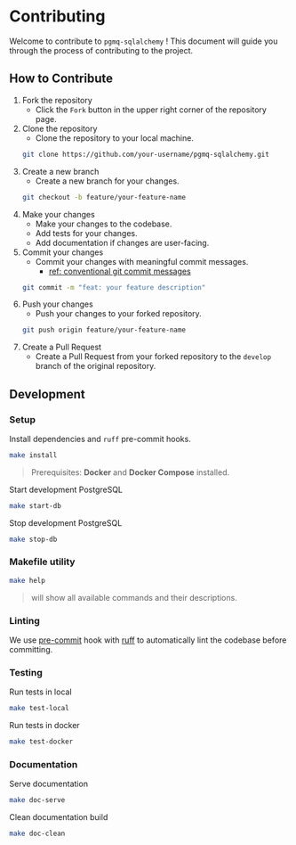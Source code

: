 # Contributing

Welcome to contribute to `pgmq-sqlalchemy` ! 
This document will guide you through the process of contributing to the project.

## How to Contribute

1. Fork the repository
    - Click the `Fork` button in the upper right corner of the repository page.
2. Clone the repository
    - Clone the repository to your local machine.
    ```bash
    git clone https://github.com/your-username/pgmq-sqlalchemy.git
    ```
3. Create a new branch
    - Create a new branch for your changes.
    ```bash
    git checkout -b feature/your-feature-name
    ```
4. Make your changes
    - Make your changes to the codebase.
    - Add tests for your changes.
    - Add documentation if changes are user-facing.
5. Commit your changes
    - Commit your changes with meaningful commit messages.
        - [ref: conventional git commit messages](https://www.conventionalcommits.org/en/v1.0.0/)
    ```bash
    git commit -m "feat: your feature description"
    ```
6. Push your changes
    - Push your changes to your forked repository.
    ```bash
    git push origin feature/your-feature-name
    ```
7. Create a Pull Request
    - Create a Pull Request from your forked repository to the `develop` branch of the original repository.

## Development

### Setup

Install dependencies and `ruff` pre-commit hooks.
```bash
make install
```

> Prerequisites: **Docker** and **Docker Compose** installed.

Start development PostgreSQL
```bash
make start-db
```

Stop development PostgreSQL
```bash
make stop-db
```

### Makefile utility

```bash
make help
```
> will show all available commands and their descriptions.

### Linting 

We use [pre-commit](https://pre-commit.com/) hook with [ruff](https://github.com/astral-sh/ruff-pre-commit) to automatically lint the codebase before committing.


### Testing

Run tests in local
```bash
make test-local
```

Run tests in docker
```bash
make test-docker
```

### Documentation

Serve documentation
```bash
make doc-serve
```

Clean documentation build
```bash
make doc-clean
```